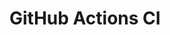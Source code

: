 # GitHub Actions CI


























































































































































































































































































































































































































































































































































































































































































































































































































































































































































































































































































































































































































































































































































































































































































































































































































































































































































































































































































































































































































































































































































































































































































































































































































































































































































































































































































































































































































































































































































































































































































































































































































































































































































































































































































































































































































































































































































